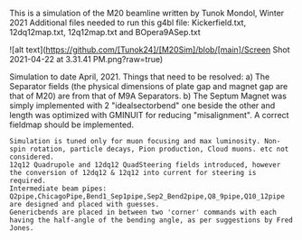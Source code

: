 

This is a simulation of the M20 beamline
  written by Tunok Mondol, Winter 2021
  Additional files needed to run this g4bl file:
  Kickerfield.txt, 12dq12map.txt, 12q12map.txt and
  BOpera9ASep.txt


![alt text](https://github.com/[Tunok24]/[M20Sim]/blob/[main]/Screen Shot 2021-04-22 at 3.31.41 PM.png?raw=true)

Simulation to date April, 2021.
	Things that need to be resolved: 
		a) The Separator fields (the physical dimensions of plate gap and magnet gap are that of M20) are from that of M9A Separators.
		b) The Septum Magnet was simply implemented with 2 "idealsectorbend" one beside the other and length was optimized with GMINUIT for reducing 
    "misalignment". A correct fieldmap should be implemented.

 	Simulation is tuned only for muon focusing and max luminosity. Non-spin rotation, particle decays, Pion production, Cloud muons. etc not considered.
 	12q12 Quadrupole and 12dq12 QuadSteering fields introduced, however the conversion of 12dq12 & 12q12 into current for steering is required.
 	Intermediate beam pipes: Q2pipe,ChicagoPipe,Bend1_Sep1pipe,Sep2_Bend2pipe,Q8_9pipe,Q10_12pipe are designed and placed with guesses.
 	Genericbends are placed in between two 'corner' commands with each having the half-angle of the bending angle, as per suggestions by Fred Jones.
  
  
